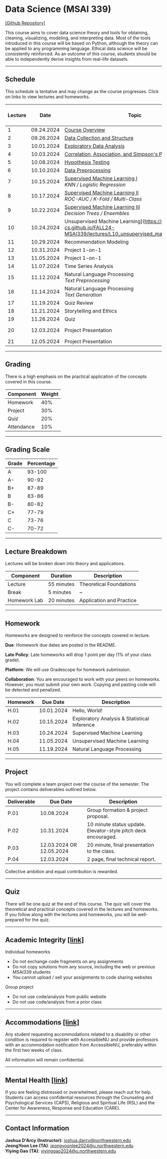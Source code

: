 # Data Science (MSAI 339)

[[Github Repository]](https://github.com/drc-cs/fall24-msai339/)

This course aims to cover data science theory and tools for obtaining, cleaning, visualizing, modeling, and interpreting data. Most of the tools introduced in this course will be based on Python, although the theory can be applied to any programming language. Ethical data science will be consistently reinforced. As an outcome of this course, students should be able to independently derive insights from real-life datasets.

------

## Schedule

This schedule is tentative and may change as the course progresses. Click on links to view lectures and homeworks.

| Lecture | Date | Topic | Homework Due | Project Milestone Due |
| --- | --- | --- | --- | --- |
| 1 | 09.24.2024 | [Course Overview](https://drc-cs.github.io/FALL24-MSAI339/lectures/L01_overview/#/) | | |
| 2 | 09.26.2024 | [Data Collection and Structure](https://drc-cs.github.io/FALL24-MSAI339/lectures/L02_data_sources/#/) | | |
| 3 | 10.01.2024 | [Exploratory Data Analysis](https://drc-cs.github.io/FALL24-MSAI339/lectures/L03_eda/#/) | [H.01](https://github.com/drc-cs/FALL24-MSAI339/tree/main/homeworks/H01) | |
| 4 | 10.03.2024 | [Correlation, Association, and Simpson's Paradox](https://drc-cs.github.io/FALL24-MSAI339/lectures/L04_correlation_association/#/) | | |
| 5 | 10.08.2024 | [Hypothesis Testing](https://drc-cs.github.io/FALL24-MSAI339/lectures/L05_hypothesis_testing/#/) | | [P.01](https://canvas.northwestern.edu/courses/216743/assignments/1477850) |
| 6 | 10.10.2024 | [Data Preprocessing](https://drc-cs.github.io/FALL24-MSAI339/lectures/L06_data_preprocessing/#/) | | |
| 7 | 10.15.2024 | [Supervised Machine Learning I](https://drc-cs.github.io/FALL24-MSAI339/lectures/L07_supervised_machine_learning_i/#/) <br> *KNN / Logistic Regression* | [H.02](https://github.com/drc-cs/FALL24-MSAI339/tree/main/homeworks/H02) | |
| 8 | 10.17.2024 | [Supervised Machine Learning II](https://drc-cs.github.io/FALL24-MSAI339/lectures/L08_supervised_machine_learning_ii/#/) <br>  *ROC-AUC / K-Fold / Multi-Class* | | |
| 9 | 10.22.2024 | [Supervised Machine Learning III](https://drc-cs.github.io/FALL24-MSAI339/lectures/L09_supervised_machine_learning_iii/#/) <br> *Decision Trees / Ensembles* | | |
| 10 | 10.24.2024 | Unsupervised Machine Learning](https://drc-cs.github.io/FALL24-MSAI339/lectures/L10_unsupervised_machine_learning/#/) | [H.03](https://github.com/drc-cs/FALL24-MSAI339/tree/main/homeworks/H03) | |
| 11 | 10.29.2024 | Recommendation Modeling | | |
| 12 | 10.31.2024 | Project 1-on-1 | | P.02 |
| 13 | 11.05.2024 | Project 1-on-1 | H.04 | |
| 14 | 11.07.2024 | Time Series Analysis | | |
| 15 | 11.12.2024 | Natural Language Processing <br> *Text Preprocessing* | H.04 | |
| 16 | 11.14.2024 | Natural Language Processing <br> *Text Generation* | | |
| 17 | 11.19.2024 | Quiz Review | | |
| 18 | 11.21.2024 | Storytelling and Ethics | H.05 | |
| 19 | 11.26.2024 | Quiz | | |
| 20 | 12.03.2024 | Project Presentation | | P.03 - P.04 |
| 21 | 12.05.2024 | Project Presentation  | | P.03 |

------

## Grading

There is a high emphasis on the practical application of the concepts covered in this course.

| Component | Weight |
| --- | --- |
| Homework | 40% |
| Project | 30% |
| Quiz | 20% |
| Attendance | 10% |
------

## Grading Scale

| Grade | Percentage |
| --- | --- |
| A | 93-100 |
| A- | 90-92 |
| B+ | 87-89 |
| B | 83-86 |
| B- | 80-82 |
| C+ | 77-79 |
| C | 73-76 |
| C- | 70-72 |

------

## Lecture Breakdown

Lectures will be broken down into theory and applications.

| Component | Duration | Description |
| --- | --- | --- |
| Lecture | 55 minutes | Theoretical Foundations |
| Break | 5 minutes | ~ |
| Homework Lab | 20 minutes | Application and Practice |

------

## Homework

Homeworks are designed to reinforce the concepts covered in lecture.

**Due**: Homework due dates are posted in the README.

**Late Policy**: Late homeworks will drop 1 point per day (1% of your class grade).

**Platform**: We will use Gradescope for homework submission.

**Collaboration**: You are encouraged to work with your peers on homeworks. However, you must submit your own work. Copying and pasting code will be detected and penalized.

| Homework | Due Date | Description |
| --- | --- | --- |
| H.01 | 10.01.2024 | Hello, World! |
| H.02 | 10.15.2024 | Exploratory Analysis & Statistical Inference |
| H.03 | 10.24.2024 | Supervised Machine Learning |
| H.04 | 11.05.2024 | Unsupervised Machine Learning |
| H.05 | 11.19.2024 | Natural Language Processing |

------

## Project

You will complete a team project over the course of the semester. The project contains deliverables outlined below.

| Deliverable | Due Date | Description |
| --- | --- | --- |
| P.01 | 10.08.2024 | Group formation & project proposal. |
| P.02 | 10.31.2024 | 10 minute status update. Elevator-style pitch deck encouraged. |
| P.03 | 12.03.2024 OR 12.05.2024 | 20 minute, final presentation to the class. |
| P.04 | 12.03.2024 | 2 page, final technical report. |


Collective ambition and equal contribution is rewarded.

------

## Quiz

There will be one quiz at the end of this course. The quiz will cover the theoretical and practical concepts covered in the lectures and homeworks. If you follow along with the lectures and homeworks, you will be well-prepared for the quiz.

------

## Academic Integrity [[link]](https://www.northwestern.edu/provost/policies-procedures/academic-integrity/index.html)

Individual homeworks
- Do not exchange code fragments on any assignments
- Do not copy solutions from any source, including the web or previous MSAI339 students
- You cannot upload / sell your assignments to code sharing websites

Group project
- Do not use code/analysis from public website
- Do not use code/analysis from a prior class

------

## Accommodations [[link]](https://www.registrar.northwestern.edu/registration-graduation/northwestern-university-syllabus-standards.html#accessibility)

Any student requesting accommodations related to a disability or other condition is required to register with AccessibleNU and provide professors with an accommodation notification from AccessibleNU, preferably within the first two weeks of class. 

All information will remain confidential.

------

## Mental Health [[link]](https://www.registrar.northwestern.edu/registration-graduation/northwestern-university-syllabus-standards.html#wellness-and-health)

If you are feeling distressed or overwhelmed, please reach out for help. Students can access confidential resources through the Counseling and Psychological Services (CAPS), Religious and Spiritual Life (RSL) and the Center for Awareness, Response and Education (CARE).

-----

## Contact Information

**Joshua D'Arcy (Instructor)**: joshua.darcy@northwestern.edu <br>
**JeongYoon Lee (TA)**: jeongyoonlee2024@u.northwestern.edu <br>
**Yiying Gao (TA)**: yiyinggao2024@u.northwestern.edu